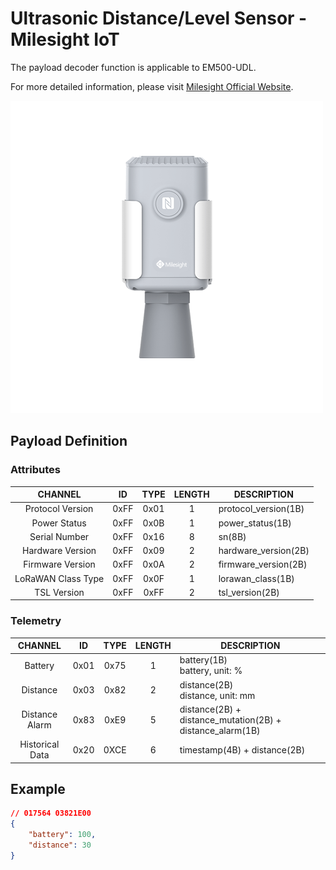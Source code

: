 # Ultrasonic Distance/Level Sensor - Milesight IoT

The payload decoder function is applicable to EM500-UDL.

For more detailed information, please visit [Milesight Official Website](https://www.milesight.com/iot/product/lorawan-sensor/em500-udl).

![EM500-UDL](EM500-UDL.png)

## Payload Definition

### Attributes

|      CHANNEL       |  ID  | TYPE | LENGTH | DESCRIPTION          |
| :----------------: | :--: | :--: | :----: | -------------------- |
|  Protocol Version  | 0xFF | 0x01 |   1    | protocol_version(1B) |
|    Power Status    | 0xFF | 0x0B |   1    | power_status(1B)     |
|   Serial Number    | 0xFF | 0x16 |   8    | sn(8B)               |
|  Hardware Version  | 0xFF | 0x09 |   2    | hardware_version(2B) |
|  Firmware Version  | 0xFF | 0x0A |   2    | firmware_version(2B) |
| LoRaWAN Class Type | 0xFF | 0x0F |   1    | lorawan_class(1B)    |
|    TSL Version     | 0xFF | 0xFF |   2    | tsl_version(2B)      |

### Telemetry

|     CHANNEL     |  ID  | TYPE | LENGTH | DESCRIPTION                                               |
| :-------------: | :--: | :--: | :----: | --------------------------------------------------------- |
|     Battery     | 0x01 | 0x75 |   1    | battery(1B)<br/>battery, unit: %                          |
|    Distance     | 0x03 | 0x82 |   2    | distance(2B)<br/>distance, unit: mm                       |
| Distance Alarm  | 0x83 | 0xE9 |   5    | distance(2B) + distance_mutation(2B) + distance_alarm(1B) |
| Historical Data | 0x20 | 0XCE |   6    | timestamp(4B) + distance(2B)                              |

## Example

```json
// 017564 03821E00
{
    "battery": 100,
    "distance": 30
}
```
